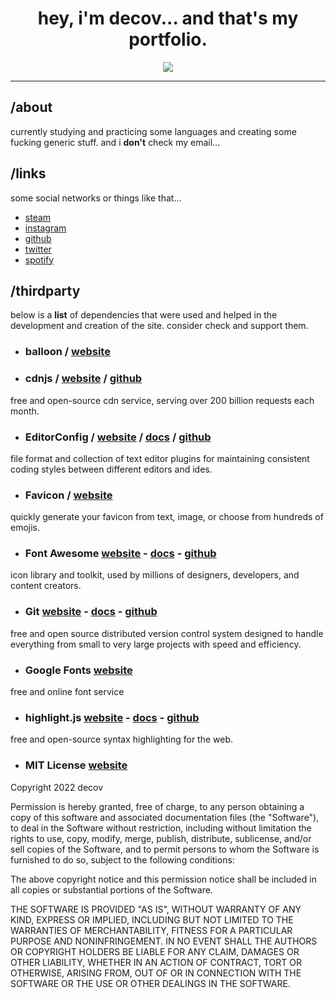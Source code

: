 <div align="center">
 <h1>hey, i'm decov... and that's my portfolio.</h1>
 <p>
  <a href="https://decov.github.io/me/">
   <img src="https://decov.github.io/me/assets/img/embed.png"/>
  </a>
 </p>
</div>

---

## /about

currently studying and practicing some languages and creating some fucking generic stuff. and i **don't** check my email...

## /links

some social networks or things like that...

- [steam](https://steamcommunity.com/id/mitigates/)
- [instagram](https://www.instagram.com/hersgaze/)
- [github](https://github.com/decov)
- [twitter](https://twitter.com/assincronia)
- [spotify](https://open.spotify.com/user/8x0ksnv8ph7clfmsfii97mvhr)

## /thirdparty

below is a **list** of dependencies that were used and helped in the development and creation of the site. consider check and support them.

- ### balloon / [website]()

- ### cdnjs / [website](https://cdnjs.com) / [github](https://github.com/cdnjs/cdnjs)

free and open-source cdn service, serving over 200 billion requests each month.

- ### EditorConfig / [website](https://editorconfig.org/) / [docs](https://docs.editorconfig.org/en/master/) / [github](https://github.com/editorconfig/)

file format and collection of text editor plugins for maintaining consistent coding styles between different editors and ides.

- ### **Favicon** / [website](https://favicon.io/)

quickly generate your favicon from text, image, or choose from hundreds of emojis.

- ### **Font Awesome** [website](https://fontawesome.com/) - [docs](https://fontawesome.com/docs) - [github](https://github.com/FortAwesome/Font-Awesome)

icon library and toolkit, used by millions of designers, developers, and content creators.

- ### **Git** [website](https://git-scm.com/) - [docs](https://git-scm.com/doc) - [github](https://github.com/git/git)

free and open source distributed version control system designed to handle everything from small to very large projects with speed and efficiency.

- ### **Google Fonts** [website](https://fonts.google.com/)

free and online font service

- ### **highlight.js** [website](https://highlightjs.org/) - [docs](https://highlightjs.readthedocs.io/en/latest/) - [github](https://github.com/highlightjs/highlight.js/)

free and open-source syntax highlighting for the web.

- ### **MIT License** [website](https://opensource.org/licenses/MIT)

Copyright 2022 decov

Permission is hereby granted, free of charge, to any person obtaining a copy of this software and associated documentation files (the "Software"), to deal in the Software without restriction, including without limitation the rights to use, copy, modify, merge, publish, distribute, sublicense, and/or sell copies of the Software, and to permit persons to whom the Software is furnished to do so, subject to the following conditions:

The above copyright notice and this permission notice shall be included in all copies or substantial portions of the Software.

THE SOFTWARE IS PROVIDED "AS IS", WITHOUT WARRANTY OF ANY KIND, EXPRESS OR IMPLIED, INCLUDING BUT NOT LIMITED TO THE WARRANTIES OF MERCHANTABILITY, FITNESS FOR A PARTICULAR PURPOSE AND NONINFRINGEMENT. IN NO EVENT SHALL THE AUTHORS OR COPYRIGHT HOLDERS BE LIABLE FOR ANY CLAIM, DAMAGES OR OTHER LIABILITY, WHETHER IN AN ACTION OF CONTRACT, TORT OR OTHERWISE, ARISING FROM, OUT OF OR IN CONNECTION WITH THE SOFTWARE OR THE USE OR OTHER DEALINGS IN THE SOFTWARE.
